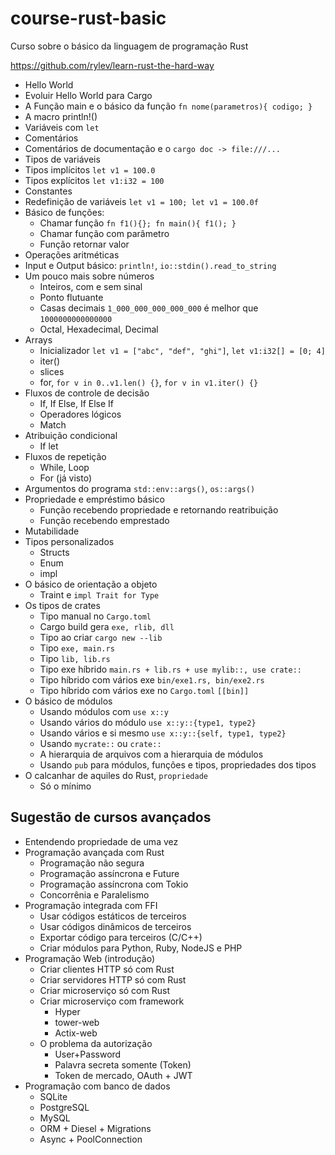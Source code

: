 # course-rust-basic
Curso sobre o básico da linguagem de programação Rust

https://github.com/rylev/learn-rust-the-hard-way

* Hello World
* Evoluir Hello World para Cargo
* A Função main e o básico da função `fn nome(parametros){ codigo; }`
* A macro println!()
* Variáveis com `let`
* Comentários
* Comentários de documentação e o `cargo doc -> file:///...`
* Tipos de variáveis
* Tipos implícitos `let v1 = 100.0`
* Tipos explícitos `let v1:i32 = 100`
* Constantes
* Redefinição de variáveis `let v1 = 100; let v1 = 100.0f`
* Básico de funções:
  - Chamar função `fn f1(){}; fn main(){ f1(); }`
  - Chamar função com parâmetro
  - Função retornar valor
* Operações aritméticas
* Input e Output básico: `println!`, `io::stdin().read_to_string`
* Um pouco mais sobre números
  - Inteiros, com e sem sinal
  - Ponto flutuante
  - Casas decimais `1_000_000_000_000_000` é melhor que `1000000000000000`
  - Octal, Hexadecimal, Decimal
* Arrays
  - Inicializador `let v1 = ["abc", "def", "ghi"]`,  `let v1:i32[] = [0; 4]`
  - iter()
  - slices
  - for, `for v in 0..v1.len() {}`, `for v in v1.iter() {}`
* Fluxos de controle de decisão
  - If, If Else, If Else If
  - Operadores lógicos
  - Match
* Atribuição condicional
  - If let
* Fluxos de repetição
  - While, Loop
  - For (já visto)
* Argumentos do programa `std::env::args()`, `os::args()`
* Propriedade e empréstimo básico
  - Função recebendo propriedade e retornando reatribuição
  - Função recebendo emprestado
* Mutabilidade
* Tipos personalizados
  - Structs
  - Enum
  - impl
* O básico de orientação a objeto
  - Traint e `impl Trait for Type`
* Os tipos de crates
  - Tipo manual no `Cargo.toml`
  - Cargo build gera `exe, rlib, dll`
  - Tipo ao criar `cargo new --lib`
  - Tipo `exe, main.rs`
  - Tipo `lib, lib.rs`
  - Tipo exe híbrido `main.rs + lib.rs + use mylib::, use crate::`
  - Tipo híbrido com vários exe `bin/exe1.rs, bin/exe2.rs`
  - Tipo híbrido com vários exe no `Cargo.toml` `[[bin]]`
* O básico de módulos
  - Usando módulos com `use x::y`
  - Usando vários do módulo `use x::y::{type1, type2}`
  - Usando vários e si mesmo `use x::y::{self, type1, type2}`
  - Usando `mycrate::` ou `crate::`
  - A hierarquia de arquivos com a hierarquia de módulos
  - Usando `pub` para módulos, funções e tipos, propriedades dos tipos
* O calcanhar de aquiles do Rust, `propriedade`
  - Só o mínimo

## Sugestão de cursos avançados

* Entendendo propriedade de uma vez
* Programação avançada com Rust
  - Programação não segura
  - Programação assíncrona e Future
  - Programação assíncrona com Tokio
  - Concorrênia e Paralelismo
* Programação integrada com FFI
  - Usar códigos estáticos de terceiros
  - Usar códigos dinâmicos de terceiros
  - Exportar código para terceiros (C/C++)
  - Criar módulos para Python, Ruby, NodeJS e PHP
* Programação Web (introdução)
  - Criar clientes HTTP só com Rust
  - Criar servidores HTTP só com Rust
  - Criar microserviço só com Rust
  - Criar microserviço com framework
    - Hyper
    - tower-web
    - Actix-web
  - O problema da autorização
    - User+Password
    - Palavra secreta somente (Token)
    - Token de mercado, OAuth + JWT
* Programação com banco de dados
  - SQLite
  - PostgreSQL
  - MySQL
  - ORM + Diesel + Migrations
  - Async + PoolConnection

